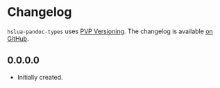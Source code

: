 # Changelog

`hslua-pandoc-types` uses [PVP Versioning][1].
The changelog is available [on GitHub][2].

## 0.0.0.0

* Initially created.

[1]: https://pvp.haskell.org
[2]: https://github.com/tarleb/hslua-pandoc-types/releases
